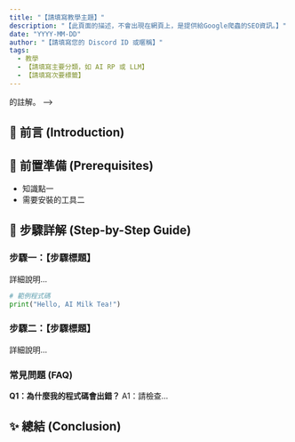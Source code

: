 ```yaml
---
title: "【請填寫教學主題】"
description: "【此頁面的描述，不會出現在網頁上，是提供給Google爬蟲的SEO資訊。】"
date: "YYYY-MM-DD"
author: "【請填寫您的 Discord ID 或暱稱】"
tags:
  - 教學
  - 【請填寫主要分類，如 AI RP 或 LLM】
  - 【請填寫次要標籤】
---
```


的註解。
-->

## 📖 前言 (Introduction)
## 🔧 前置準備 (Prerequisites)
* 知識點一
* 需要安裝的工具二

## 🚀 步驟詳解 (Step-by-Step Guide)
### 步驟一：【步驟標題】

詳細說明...

```python
# 範例程式碼
print("Hello, AI Milk Tea!")
```

### 步驟二：【步驟標題】

詳細說明...

### 常見問題 (FAQ)

**Q1：為什麼我的程式碼會出錯？**
A1：請檢查...

## ✨ 總結 (Conclusion)
